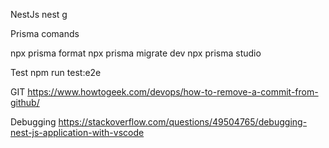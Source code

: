 NestJs
nest g <schematic> <name>

Prisma comands

npx prisma format
npx prisma migrate dev
npx prisma studio

Test
npm run test:e2e

GIT
https://www.howtogeek.com/devops/how-to-remove-a-commit-from-github/

Debugging
https://stackoverflow.com/questions/49504765/debugging-nest-js-application-with-vscode
